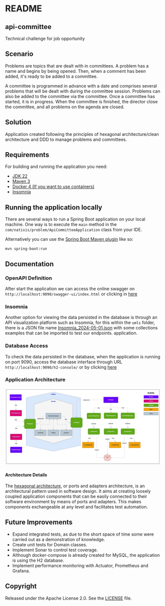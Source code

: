 # README
## api-committee
Technical challenge for job opportunity

## Scenario
Problems are topics that are dealt with in committees.
A problem has a name and begins by being opened.
Then, when a comment has been added, it's ready to be added to a committee.

A committee is programmed in advance with a date and comprises several problems that will be dealt with during the committee session.
Problems can also be added to the committee via the committee.
Once a committee has started, it is in progress.
When the committee is finished, the director close the committee, and all problems on the agenda are closed.

## Solution

Application created following the principles of hexagonal architecture/clean architecture and DDD to manage problems and committees.

## Requirements
For building and running the application you need:

- [JDK 22](https://www.oracle.com/java/technologies/downloads/#java22)
- [Maven 3](https://maven.apache.org)
- [Docker 4 (If you want to use containers)](https://www.docker.com/products/docker-desktop/)
- [Insomnia](https://insomnia.rest/download)

## Running the application locally

There are several ways to run a Spring Boot application on your local machine. One way is to execute the `main` method in the `com/natixis/problem/ApiCommitteeApplication` class from your IDE.

Alternatively you can use the [Spring Boot Maven plugin](https://docs.spring.io/spring-boot/docs/current/reference/html/build-tool-plugins-maven-plugin.html) like so:

```shell
mvn spring-boot:run
```


## Documentation
### OpenAPI Definition
After start the application we can access the online swagger on `http://localhost:9090/swagger-ui/index.html` or clicking in [here](http://localhost:9090/swagger-ui/index.html)

### Insomnia
Another option for viewing the data persisted in the database is through an API visualization platform such as Insomnia, for this within the `umls` folder, there is a JSON file name [Insomnia_2024-05-01.json](umls/Insomnia_2024-05-01.json) with some collections examples that can be imported to test our endpoints. application.


### Database Access
To check the data persisted in the database, when the application is running on port 9090, access the database interface through URL `http://localhost:9090/h2-console/` or by clicking
[here](http://localhost:9090/h2-console/)



### Application Architecture
![Application Architecture](umls/uml-api-committee.jpeg)

#### Architecture Details
The [hexagonal architecture](https://en.wikipedia.org/wiki/Hexagonal_architecture_(software)), or ports and adapters architecture, is an architectural pattern used in software design. It aims at creating loosely coupled application components that can be easily connected to their software environment by means of ports and adapters. This makes components exchangeable at any level and facilitates test automation.


## Future Improvements

- Expand integrated tests, as due to the short space of time some were carried out as a demonstration of knowledge.
- Create unit tests for Domain classes.
- Implement Sonar to control test coverage.
- Although docker-compose is already created for MySQL, the application is using the H2 database.
- Implement performance monitoring with Actuator, Prometheus and Grafana.

## Copyright

Released under the Apache License 2.0. See the [LICENSE](https://github.com/codecentric/springboot-sample-app/blob/master/LICENSE) file.